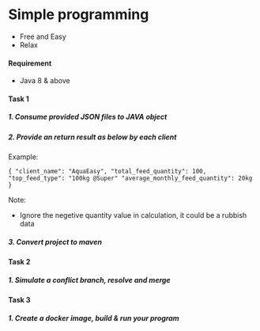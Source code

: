 # Simple programming

- Free and Easy 
- Relax 

#### Requirement

- Java 8 & above

#### Task 1 

##### 1. Consume provided JSON files to JAVA object 

##### 2. Provide an return result as below by each client

Example: 

``
{
  "client_name": "AquaEasy",
  "total_feed_quantity": 100,
  "top_feed_type": "100kg @Super"
  "average_monthly_feed_quantity": 20kg
}
``

Note: 
- Ignore the negetive quantity value in calculation, it could be a rubbish data 

##### 3. Convert project to maven 

#### Task 2

##### 1. Simulate a conflict branch, resolve and merge

#### Task 3

##### 1. Create a docker image, build & run your program


